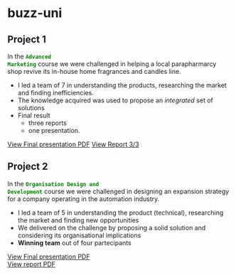 # buzz-uni

## Project 1

In the <code style="color : green">**Advanced Marketing**</code> course we were challenged in helping a local parapharmarcy shop revive its in-house home fragrances and candles line.
* I led a team of 7 in understanding the products, researching the market and finding inefficiencies.
* The knowledge acquired was used to propose an _integrated_ set of solutions
* Final result
   * three reports
   * one presentation.

[View Final presentation PDF](Edelweiss_presentation.pdf)
[View Report 3/3]()
 
 ## Project 2

In the <code style="color : green">**Organisation Design and Development**</code> course we were challenged in designing an expansion strategy for a company operating in the automation industry. 
* I led a team of 5 in understanding the product (technical), researching the market and finding new opportunities
* We delivered on the challenge by proposing a solid solution and considering its organisational implications
* **Winning team** out of four partecipants 

[View Final presentation PDF](BDFPresentation_Ciss.pdf)  
[View report PDF](Ciss.Tidiane.2097343_BDF.pdf)
